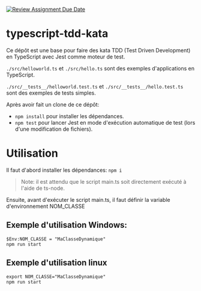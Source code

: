 [![Review Assignment Due Date](https://classroom.github.com/assets/deadline-readme-button-22041afd0340ce965d47ae6ef1cefeee28c7c493a6346c4f15d667ab976d596c.svg)](https://classroom.github.com/a/mfgz7p4a)

# typescript-tdd-kata

Ce dépôt est une base pour faire des kata TDD (Test Driven Development) en TypeScript avec Jest comme moteur de test.

`./src/helloworld.ts` et `./src/hello.ts` sont des exemples d'applications en TypeScript.

`./src/__tests__/helloworld.test.ts` et `./src/__tests__/hello.test.ts` sont des exemples de tests simples.

Après avoir fait un clone de ce dépôt:

- `npm install` pour installer les dépendances.
- `npm test` pour lancer Jest en mode d'exécution automatique de test (lors d'une modification de fichiers).

# Utilisation

Il faut d'abord installer les dépendances: `npm i`

> Note: il est attendu que le script main.ts soit directement exécuté à l'aide de ts-node.

Ensuite, avant d'exécuter le script main.ts, il faut définir la variable d'environnement NOM_CLASSE

## Exemple d'utilisation Windows:

```
$Env:NOM_CLASSE = "MaClasseDynamique"
npm run start
```

## Exemple d'utilisation linux

```
export NOM_CLASSE="MaClasseDynamique"
npm run start
```
